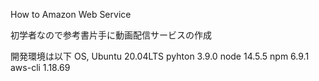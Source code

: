 How to Amazon Web Service

初学者なので参考書片手に動画配信サービスの作成

開発環境は以下
OS, Ubuntu 20.04LTS
pyhton 3.9.0
node 14.5.5
npm 6.9.1
aws-cli 1.18.69
 
